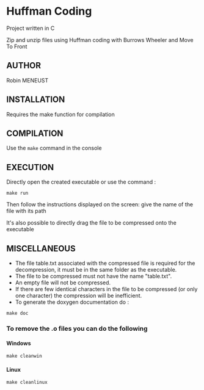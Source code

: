 # Huffman Coding
Project written in C

Zip and unzip files using Huffman coding with Burrows Wheeler and Move To Front



## AUTHOR
Robin MENEUST



## INSTALLATION
Requires the make function for compilation



## COMPILATION
Use the `make` command in the console



## EXECUTION
Directly open the created executable or use the command :
````
make run
````
Then follow the instructions displayed on the screen: give the name of the file with its path

It's also possible to directly drag the file to be compressed onto the executable



## MISCELLANEOUS

* The file table.txt associated with the compressed file is required for the decompression, it must be in the same folder as the executable.
* The file to be compressed must not have the name "table.txt".
* An empty file will not be compressed.
* If there are few identical characters in the file to be compressed (or only one character) the compression will be inefficient.
* To generate the doxygen documentation do :

````
make doc
````

### To remove the .o files you can do the following

#### Windows
````
make cleanwin
````

#### Linux
````
make cleanlinux
````

